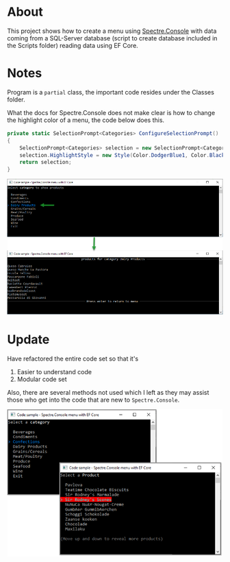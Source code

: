 ﻿# About

This project shows how to create a menu using [Spectre.Console](https://spectreconsole.net/) with data coming from a SQL-Server database (script to create database included in the Scripts folder) reading data using EF Core.

# Notes

Program is a `partial` class, the important code resides under the Classes folder.

What the docs for Spectre.Console does not make clear is how to change the highlight color of a menu, the code below does this.

```csharp
private static SelectionPrompt<Categories> ConfigureSelectionPrompt()
{
    SelectionPrompt<Categories> selection = new SelectionPrompt<Categories>().Title("Select[b] [white]category[/][/] to show products");
    selection.HighlightStyle = new Style(Color.DodgerBlue1, Color.Black, Decoration.None);
    return selection;
}
```

![image](../assets/ConsoleMenu.png)

# Update

Have refactored the entire code set so that it's

1. Easier to understand code
2. Modular code set

Also, there are several methods not used which I left as they may assist those who get into the code that are new to `Spectre.Console`.

![image](assets/menu.png)